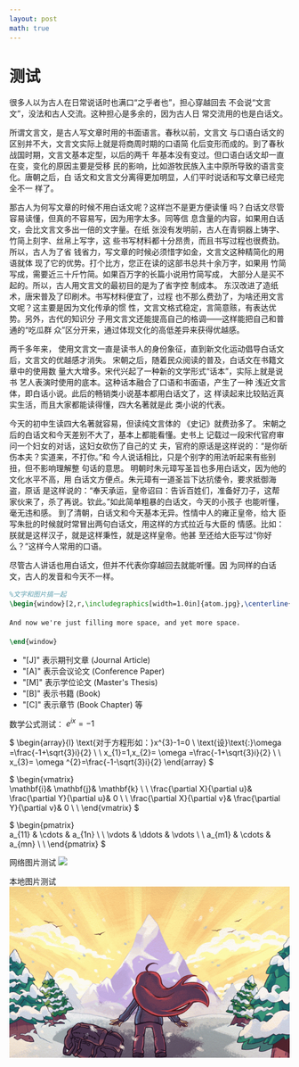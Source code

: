 ```yaml
---
layout: post
math: true
---
```


# 测试

很多⼈以为古⼈在⽇常说话时也满⼝“之乎者也”，担⼼穿越回去 不会说“⽂⾔⽂”，没法和古⼈交流。这种担⼼是多余的，因为古⼈⽇ 常交流⽤的也是⽩话⽂。

 所谓⽂⾔⽂，是古⼈写⽂章时⽤的书⾯语⾔。春秋以前，⽂⾔⽂ 与⼝语⽩话⽂的区别并不⼤，⽂⾔⽂实际上就是将商周时期的⼝语简 化后变形⽽成的。到了春秋战国时期，⽂⾔⽂基本定型，以后的两千 年基本没有变过。但⼝语⽩话⽂却⼀直在变，变化的原因主要是受移 ⺠的影响，⽐如游牧⺠族⼊主中原所导致的语⾔变化。唐朝之后，⽩ 话⽂和⽂⾔⽂分离得更加明显，⼈们平时说话和写⽂章已经完全不⼀ 样了。 

那古⼈为何写⽂章的时候不⽤⽩话⽂呢？这样岂不是更⽅便读懂 吗？⽩话⽂尽管容易读懂，但真的不容易写，因为⽤字太多。同等信 息含量的内容，如果⽤⽩话⽂，会⽐⽂⾔⽂多出⼀倍的⽂字量。在纸 张没有发明前，古⼈在⻘铜器上铸字、⽵简上刻字、丝帛上写字，这 些书写材料都⼗分昂贵，⽽且书写过程也很费劲。所以，古⼈为了省 钱省⼒，写⽂章的时候必须惜字如⾦，⽂⾔⽂这种精简化的⽤语就体 现了它的优势。打个⽐⽅，您正在读的这部书总共⼗余万字，如果⽤ ⽵简写成，需要近三⼗⽄⽵简。如果百万字的⻓篇⼩说⽤⽵简写成， ⼤部分⼈是买不起的。所以，古⼈⽤⽂⾔⽂的最初⽬的是为了省字控 制成本。 东汉改进了造纸术，唐宋普及了印刷术。书写材料便宜了，过程 也不那么费劲了，为啥还⽤⽂⾔⽂呢？这主要是因为⽂化传承的惯 性，⽂⾔⽂格式稳定，⾔简意赅，有表达优势。另外，古代的知识分 ⼦⽤⽂⾔⽂还能提⾼⾃⼰的格调——这样能把⾃⼰和普通的“吃⽠群 众”区分开来，通过体现⽂化的⾼低差异来获得优越感。

两千多年来， 使⽤⽂⾔⽂⼀直是读书⼈的⾝份象征，直到新⽂化运动倡导⽩话⽂ 后，⽂⾔⽂的优越感才消失。 宋朝之后，随着⺠众阅读的普及，⽩话⽂在书籍⽂章中的使⽤数 量⼤⼤增多。宋代兴起了⼀种新的⽂学形式“话本”，实际上就是说书 艺⼈表演时使⽤的底本。这种话本融合了⼝语和书⾯语，产⽣了⼀种 浅近⽂⾔体，即⽩话⼩说。此后的畅销类⼩说基本都⽤⽩话⽂了，这 样读起来⽐较贴近真实⽣活，⽽且⼤家都能读得懂，四⼤名著就是此 类⼩说的代表。

今天的初中⽣读四⼤名著就容易，但读纯⽂⾔体的 《史记》就费劲多了。 宋朝之后的⽩话⽂和今天差别不⼤了，基本上都能看懂。史书上 记载过⼀段宋代官府审问⼀个妇⼥的对话，这妇⼥砍伤了⾃⼰的丈 夫，官府的原话是这样说的：“是你斫伤本夫？实道来，不打你。”和 今⼈说话相⽐，只是个别字的⽤法听起来有些别扭，但不影响理解整 句话的意思。 明朝时朱元璋写圣旨也多⽤⽩话⽂，因为他的⽂化⽔平不⾼，⽤ ⽩话⽂⽅便点。朱元璋有⼀道圣旨下达抗倭令，要求抵御海盗，原话 是这样说的：“奉天承运，皇帝诏⽈：告诉百姓们，准备好⼑⼦，这帮 家伙来了，杀了再说。钦此。”如此简单粗暴的⽩话⽂，今天的⼩孩⼦ 也能听懂，毫⽆违和感。 到了清朝，⽩话⽂和今天基本⽆异。性情中⼈的雍正皇帝，给⼤ ⾂写朱批的时候就时常冒出两句⽩话⽂，⽤这样的⽅式拉近与⼤⾂的 情感。⽐如：朕就是这样汉⼦，就是这样秉性，就是这样皇帝。他甚 ⾄还给⼤⾂写过“你好么？”这样今⼈常⽤的⼝语。

 尽管古⼈讲话也⽤⽩话⽂，但并不代表你穿越回去就能听懂。因 为同样的⽩话⽂，古⼈的发⾳和今天不⼀样。

``` latex
%文字和图片搞一起
\begin{window}[2,r,\includegraphics[width=1.0in]{atom.jpg},\centerline{The Atom}] The \verb+multicol+ package allows using multiple columns without starting a new page.  Using floats is not possible in a columns environment, however with the \verb+picinpar+ package, I can set a picture inside a block of text---just like you one you see here.  Isn't \LaTeX{} cool?

And now we're just filling more space, and yet more space.  

\end{window}
```

- "[J]" 表示期刊文章 (Journal Article)
- "[A]" 表示会议论文 (Conference Paper)
- "[M]" 表示学位论文 (Master's Thesis)
- "[B]" 表示书籍 (Book)
- "[C]" 表示章节 (Book Chapter) 等

数学公式测试：
$e^{ix}=-1$

$
\begin{array}{l} 
  \text{对于方程形如：}x^{3}-1=0 \\ 
  \text{设}\text{:}\omega =\frac{-1+\sqrt{3}i}{2} \ \\
  x_{1}=1,x_{2}= \omega =\frac{-1+\sqrt{3}i}{2} \ \\
  x_{3}= \omega ^{2}=\frac{-1-\sqrt{3}i}{2} 
\end{array} 
$

$
\begin{vmatrix}  
  \mathbf{i}& \mathbf{j}& \mathbf{k} \ \\ 
  \frac{\partial X}{\partial u}& \frac{\partial Y}{\partial u}& 0 \ \\ 
  \frac{\partial X}{\partial v}& \frac{\partial Y}{\partial v}& 0 \ \\ 
\end{vmatrix} 
$

$
\begin{pmatrix}  
  a_{11} & \cdots & a_{1n} \ \\ 
  \vdots & \ddots & \vdots \ \\
  a_{m1} & \cdots & a_{mn}  \ \\
\end{pmatrix} 
$

网络图片测试
<img src="https://i2.wp.com/indianaiproduction.com/wp-content/uploads/2019/09/24-seaborn-heatmap-correlation.png?resize=768%2C473&ssl=1">

本地图片测试
<img src="/images/wp4578859.png">

